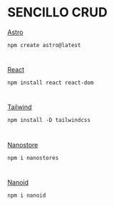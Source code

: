 # SENCILLO CRUD

[Astro](https://astro.build/)

```
npm create astro@latest
```

#

[React](https://react.dev/)

```
npm install react react-dom
```

#

[Tailwind](https://tailwindcss.com/)

```
npm install -D tailwindcss
```

#

[Nanostore](https://www.npmjs.com/package/nanostores)

```
npm i nanostores
```

#

[Nanoid](https://www.npmjs.com/package/nanoid)

```
npm i nanoid
```

#
